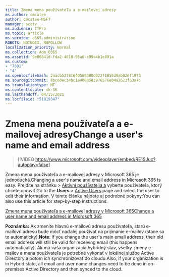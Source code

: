 ```yaml
---
title: Zmena mena používateľa a e-mailovej adresy
ms.author: cmcatee
author: cmcatee-MSFT
manager: scotv
ms.audience: ITPro
ms.topic: article
ms.service: o365-administration
ROBOTS: NOINDEX, NOFOLLOW
localization_priority: Normal
ms.collection: Adm_O365
ms.assetid: 9e00841d-fda2-4610-95a6-c99a4b1e891a
ms.custom:
- "7601"
- "4"
ms.openlocfilehash: 2aacb53781640580380d0227185639ab026f1973
ms.sourcegitcommit: 8bc60ec34bc1e40685e3976576e04a2623f63a7c
ms.translationtype: MT
ms.contentlocale: sk-SK
ms.lasthandoff: 04/15/2021
ms.locfileid: "51819347"
---
```

# <a name="change-a-users-name-and-email-address"></a><span data-ttu-id="0e375-102">Zmena mena používateľa a e-mailovej adresy</span><span class="sxs-lookup"><span data-stu-id="0e375-102">Change a user's name and email address</span></span>

> [!VIDEO https://www.microsoft.com/videoplayer/embed/RE1SJuc?autoplay=false]

<span data-ttu-id="0e375-103">Zmena mena používateľa a e-mailovej adresy v Microsoft 365 je jednoduchá.</span><span class="sxs-lookup"><span data-stu-id="0e375-103">Changing a user's name and email address in Microsoft 365 is easy.</span></span> <span data-ttu-id="0e375-104">Prejdite na  stránku \> [Aktívni používatelia a](https://go.microsoft.com/fwlink/p/?linkid=834822) vyberte používateľa, ktorý chcete upraviť.</span><span class="sxs-lookup"><span data-stu-id="0e375-104">Go to the **Users** \> [Active Users](https://go.microsoft.com/fwlink/p/?linkid=834822) page and select the user to edit their information.</span></span> <span data-ttu-id="0e375-105">V tomto článku nájdete aj podrobné pokyny:</span><span class="sxs-lookup"><span data-stu-id="0e375-105">You can also use this article for step-by-step instructions:</span></span>
  
[<span data-ttu-id="0e375-106">Zmena mena používateľa a e-mailovej adresy v Microsoft 365</span><span class="sxs-lookup"><span data-stu-id="0e375-106">Change a user name and email address in Microsoft 365</span></span>](https://docs.microsoft.com/microsoft-365/admin/add-users/change-a-user-name-and-email-address)
  
 <span data-ttu-id="0e375-107">**Poznámka:** Ak zmeníte hlavnú e-mailovú adresu používateľa, starú e-mailovú adresu bude môcť naďalej používať na prijímanie e-mailov (stane sa to automaticky).</span><span class="sxs-lookup"><span data-stu-id="0e375-107">**Note**: If you change the user's main email address, their old email address will still be valid for receiving email (this happens automatically).</span></span> <span data-ttu-id="0e375-108">Ak má vaša organizácia hybridný stav, všetky zmeny e-mailov a mena používateľa je potrebné vykonať v lokálnej službe Active Directory a potom ich synchronizovať do cloudu.</span><span class="sxs-lookup"><span data-stu-id="0e375-108">Also, if your organization is in Hybrid state, all email and user name changes need to be done in on-premises Active Directory and then synced to the cloud.</span></span>